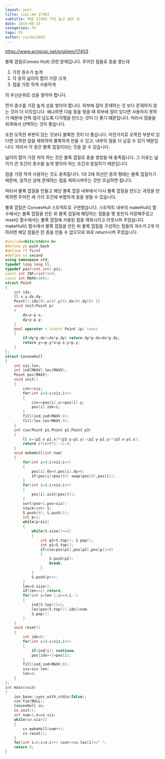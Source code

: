 ```yaml
---
layout: post
title: icpc.me 17403
subtitle: 백준 17403 가장 높고 넓은 성
date: 2019-08-15
categories: PS
tags: PS
author: raiden1943
---
```


<https://www.acmicpc.net/problem/17403>

볼록 껍질(Convex Hull) 관련 문제입니다. 주어진 점들로 층을 쌓는데

1. 가장 층수가 높게
2. 각 층의 넓이의 합이 가장 크게
3. 점을 가장 작게 사용하게

의 우선순위로 성을 쌓아야 합니다.

먼저 층수를 가장 높게 성을 쌓아야 합니다. 외부에 점이 존재하는 것 보다 존재하지 않는 것이 더 이득입니다. 왜냐하면 다음 층을 쌓을 때 외부에 점이 있다면 사용하지 못하기 때문에 안쪽 점이 남도록 다각형을 만드는 것이 더 좋기 떄문입니다. 따라서 점들을 외곽에서 선택하는 것이 좋습니다.

또한 오목한 부분이 있는 것보다 볼록한 것이 더 좋습니다. 마찬가지로 오목한 부분이 있다면 오목한 점을 제외하여 볼록하게 만들 수 있고, 내부의 점을 더 남길 수 있기 때문입니다. 따라서 각 층은 볼록 껍질이라는 것을 알 수 있습니다.

넓이의 합이 가장 커야 하는 것은 볼록 껍질로 층을 쌓았을 때 충족됩니다. 그 이유는 넓이가 큰 조건이 층수를 높게 쌓아야 하는 조건과 동일하기 때문입니다.

점을 가장 작게 사용하는 것도 충족됩니다. 1과 2에 최선인 층의 형태는 볼록 껍질이기 때문에, 일직선 상에 존재하는 점을 제외시켜주는 것만 조심하면 됩니다.

따라서 볼록 껍질을 만들고 해당 볼록 껍질 내부에서 다시 볼록 껍질을 만드는 과정을 반복하면 주어진 세 가지 조건에 부합하게 층을 쌓을 수 있습니다.

볼록 껍질은 ConvexHull 스트럭트로 구현했습니다. 스트럭트 내부의 makeHull() 함수에서는 볼록 껍질을 만든 뒤 볼록 껍질에 해당하는 점들을 몇 층인지 저장해주었고 reset() 함수에서는 볼록 껍질에 사용된 점을 제외시키고 리셋시켜 주었습니다. makeHull() 함수에서 볼록 껍질을 만든 뒤 볼록 껍질을 구성하는 점들의 개수가 2개 이하라면 해당 점들은 한 층을 만들 수 없으므로 바로 return시켜 주었습니다.

```cpp
#include<bits/stdc++.h>
#define pb push_back
#define ff first
#define ss second
using namespace std;
typedef long long ll;
typedef pair<int,int> pii;
const int INF=(int)1e9;
const int MAXV=1001;
struct Point
{
	int idx;
	ll x,y,dx,dy;
	Point():idx(0),x(0),y(0),dx(0),dy(0) {}
	void init(Point p)
	{
		dx=x-p.x;
		dy=y-p.y;
	}
	bool operator < (const Point &p) const
	{
		if(dy*p.dx!=dx*p.dy) return dy*p.dx<dx*p.dy;
		return y==p.y?x<p.x:y<p.y;
	}
};
struct ConvexHull
{
	int siz,len;
	int ind[MAXV],lev[MAXV];
	Point pos[MAXV];
	void init()
	{
		cin>>siz;
		for(int i=0;i<siz;i++)
		{
			cin>>pos[i].x>>pos[i].y;
			pos[i].idx=i;
		}
		fill(ind,ind+MAXV,0);
		fill(lev,lev+MAXV,0);
	}
	int ccw(Point p1,Point p2,Point p3)
	{
		ll c=(p2.x-p1.x)*(p3.y-p1.y)-(p2.y-p1.y)*(p3.x-p1.x);
		return c?(c>0?1:-1):0;
	}
	void makeHull(int num)
	{
		for(int i=0;i<siz;i++)
		{
			pos[i].dx=0,pos[i].dy=0;
			if(pos[i]<pos[0]) swap(pos[0],pos[i]);
		}
		for(int i=0;i<siz;i++)
		{
			pos[i].init(pos[0]);
		}
		sort(pos+1,pos+siz);
		stack<int> S;
		S.push(0); S.push(1);
		int p=2;
		while(p<siz)
		{
			while(S.size()>=2)
			{
				int p2=S.top(); S.pop();
				int p1=S.top();
				if(ccw(pos[p1],pos[p2],pos[p])>0)
				{
					S.push(p2);
					break;
				}
			}
			S.push(p++);
		}
		len=S.size();
		if(len<=2) return;
		for(int i=len-1;i>=0;i--)
		{
			ind[S.top()]=1;
			lev[pos[S.top()].idx]=num;
			S.pop();
		}
	}
	void reset()
	{
		int idx=0;
		for(int i=0;i<siz;i++)
		{
			if(ind[i]) continue;
			pos[idx++]=pos[i];
		}
		fill(ind,ind+MAXV,0);
		siz=siz-len;
		len=0;
	}
};
int main(void)
{
	ios_base::sync_with_stdio(false);
	cin.tie(NULL);
	ConvexHull cv;
	cv.init();
	int num=1,n=cv.siz;
	while(cv.siz>2)
	{
		cv.makeHull(num++);
		cv.reset();
	}
	for(int i=0;i<n;i++) cout<<cv.lev[i]<<" ";
	return 0;
}
```
